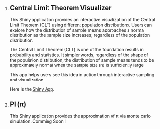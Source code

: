 <ol>
  <li> <h2>Central Limit Theorem Visualizer </h2>
This Shiny application provides an interactive visualization of the Central Limit Theorem (CLT) using different population distributions.
Users can explore how the distribution of sample means approaches a normal distribution as the sample size increases; regardless of the population distribution.

The Central Limit Theorem (CLT) is one of the foundation results in probability and statistics.
It simpler words, regardless of the shape of the population distribution, the distribution of sample means tends to be approximately normal when the sample size (n) is sufficiently large.

This app helps users see this idea in action through interactive sampling and visualization.

Here is the <a href = "https://github.com/cbkarki/Projects/tree/main/shiny_apps/central_limit_theorem_illustration"> Shiny App</a>.
  </li>

  <li> <h2> PI (π)</h2>
  This Shiny application provides the approximation of π via monte carlo simulation. Comming Soon!!
    
  </li>
  
</ol>
